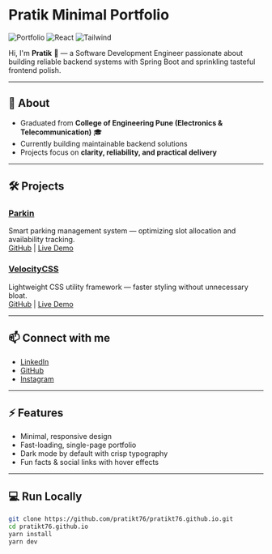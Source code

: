 # Pratik Minimal Portfolio

![Portfolio](https://img.shields.io/badge/Portfolio-live-blue) ![React](https://img.shields.io/badge/React-17-blue) ![Tailwind](https://img.shields.io/badge/TailwindCSS-3.3.2-green)

Hi, I'm **Pratik** 👋 — a Software Development Engineer passionate about building reliable backend systems with Spring Boot and sprinkling tasteful frontend polish.  

---

## 🚀 About

- Graduated from **College of Engineering Pune (Electronics & Telecommunication)** 🎓  
- Currently building maintainable backend solutions  
- Projects focus on **clarity, reliability, and practical delivery**  

---

## 🛠️ Projects

### [Parkin](https://github.com/pratikt76/Parkin)
Smart parking management system — optimizing slot allocation and availability tracking.  
[GitHub](https://github.com/pratikt76/Parkin) | [Live Demo](#)

### [VelocityCSS](https://github.com/pratikt76/VelocityCSS)
Lightweight CSS utility framework — faster styling without unnecessary bloat.  
[GitHub](https://github.com/pratikt76/VelocityCSS) | [Live Demo](#)

---

## 📫 Connect with me

- [LinkedIn](https://linkedin.com/in/pratikt76)  
- [GitHub](https://github.com/pratikt76)  
- [Instagram](https://instagram.com/pratik.76)  

---

## ⚡ Features

- Minimal, responsive design  
- Fast-loading, single-page portfolio  
- Dark mode by default with crisp typography  
- Fun facts & social links with hover effects  

---

## 💻 Run Locally

```bash
git clone https://github.com/pratikt76/pratikt76.github.io.git
cd pratikt76.github.io
yarn install
yarn dev

